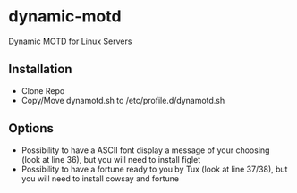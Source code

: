 # dynamic-motd
Dynamic MOTD for Linux Servers

## Installation
- Clone Repo
- Copy/Move dynamotd.sh to /etc/profile.d/dynamotd.sh

## Options
- Possibility to have a ASCII font display a message of your choosing (look at line 36), but you will need to install figlet
- Possibility to have a fortune ready to you by Tux (look at line 37/38), but you will need to install cowsay and fortune
